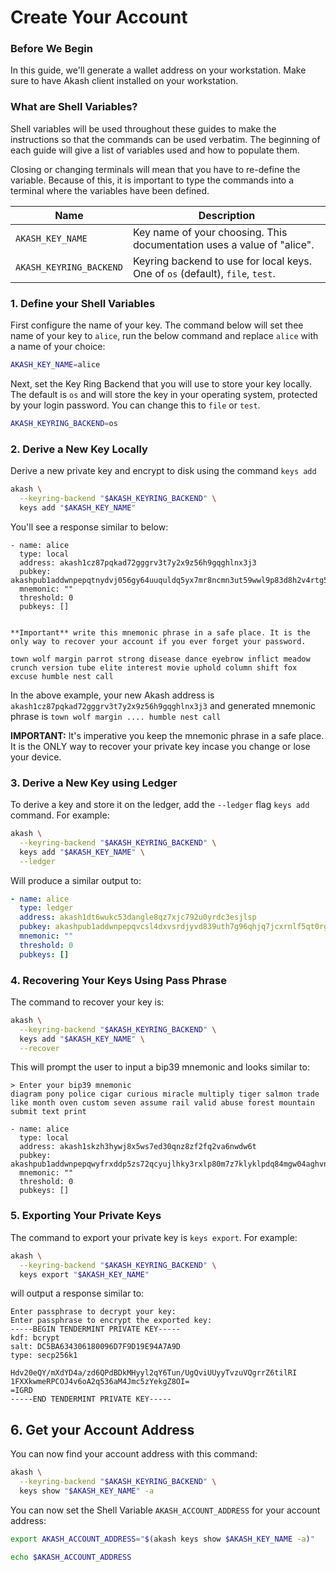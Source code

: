 # Create Your Account

### Before We Begin

In this guide, we'll generate a wallet address on your workstation. Make sure to have Akash client installed on your workstation.

### What are Shell Variables?

Shell variables will be used throughout these guides to make the instructions so that the commands can be used verbatim. The beginning of each guide will give a list of variables used and how to populate them.

Closing or changing terminals will mean that you have to re-define the variable. Because of this, it is important to type the commands into a terminal where the variables have been defined.

| Name                    | Description                                                                   |
| ----------------------- | ----------------------------------------------------------------------------- |
| `AKASH_KEY_NAME`        | Key name of your choosing. This documentation uses a value of "alice".        |
| `AKASH_KEYRING_BACKEND` | Keyring backend to use for local keys. One of `os` (default), `file`, `test`. |

### 1. Define your Shell Variables

First configure the name of your key. The command below will set thee name of your key to `alice`, run the below command and replace `alice` with a name of your choice:

```bash
AKASH_KEY_NAME=alice
```

Next, set the Key Ring Backend that you will use to store your key locally. The default is `os` and will store the key in your operating system, protected by your login password. You can change this to `file` or `test`.

```bash
AKASH_KEYRING_BACKEND=os
```

### 2. Derive a New Key Locally

Derive a new private key and encrypt to disk using the command `keys add`

```bash
akash \
  --keyring-backend "$AKASH_KEYRING_BACKEND" \
  keys add "$AKASH_KEY_NAME"
```

You'll see a response similar to below:

```
- name: alice
  type: local
  address: akash1cz87pqkad72gggrv3t7y2x9z56h9gqghlnx3j3
  pubkey: akashpub1addwnpepqtnydvj056gy64uuquldq5yx7mr8ncmn3ut59wwl9p83d8h2v4rtg5xa3vn
  mnemonic: ""
  threshold: 0
  pubkeys: []


**Important** write this mnemonic phrase in a safe place. It is the only way to recover your account if you ever forget your password.

town wolf margin parrot strong disease dance eyebrow inflict meadow crunch version tube elite interest movie uphold column shift fox excuse humble nest call
```

In the above example, your new Akash address is `akash1cz87pqkad72gggrv3t7y2x9z56h9gqghlnx3j3` and generated mnemonic phrase is `town wolf margin .... humble nest call`

**IMPORTANT:** It's imperative you keep the mnemonic phrase in a safe place. It is the ONLY way to recover your private key incase you change or lose your device.

### 3. Derive a New Key using Ledger

To derive a key and store it on the ledger, add the `--ledger` flag `keys add` command. For example:

```bash
akash \
  --keyring-backend "$AKASH_KEYRING_BACKEND" \
  keys add "$AKASH_KEY_NAME" \
  --ledger
```

Will produce a similar output to:

```yaml
- name: alice
  type: ledger
  address: akash1dt6wukc53dangle8qz7xjc792u0yrdc3esjlsp
  pubkey: akashpub1addwnpepqvcsl4dxvsrdjyvd839uth7g96qhjq7jcxrnlf5qt0rgchutwcp8wgp4yk9
  mnemonic: ""
  threshold: 0
  pubkeys: []
```

### 4. Recovering Your Keys Using Pass Phrase

The command to recover your key is:

```bash
akash \
  --keyring-backend "$AKASH_KEYRING_BACKEND" \
  keys add "$AKASH_KEY_NAME" \
  --recover
```

This will prompt the user to input a bip39 mnemonic and looks similar to:

```
> Enter your bip39 mnemonic
diagram pony police cigar curious miracle multiply tiger salmon trade like month oven custom seven assume rail valid abuse forest mountain submit text print

- name: alice
  type: local
  address: akash1skzh3hywj8x5ws7ed30qnz8zf2fq2va6nwdw6t
  pubkey: akashpub1addwnpepqwyfrxddp5zs72qcyujlhky3rxlp80m7z7klyklpdq84mgw04aghvnr5rtz
  mnemonic: ""
  threshold: 0
  pubkeys: []
```

### 5. Exporting Your Private Keys

The command to export your private key is `keys export`. For example:

```bash
akash \
  --keyring-backend "$AKASH_KEYRING_BACKEND" \
  keys export "$AKASH_KEY_NAME"
```

will output a response similar to:

```
Enter passphrase to decrypt your key:
Enter passphrase to encrypt the exported key:
-----BEGIN TENDERMINT PRIVATE KEY-----
kdf: bcrypt
salt: DC5BA634306180096D7F9D19E94A7A9D
type: secp256k1

Hdv20eQY/mXdYD4a/zd6QPdBDkMHyyl2qY6Tun/UgQviUUyyTvzuVQgrrZ6tilRI
1FXXkwmeRPCOJ4v6oA2q536aM4Jmc5zYekgZ8OI=
=IGRD
-----END TENDERMINT PRIVATE KEY-----
```

## 6. Get your Account Address

You can now find your account address with this command:

```bash
akash \
  --keyring-backend "$AKASH_KEYRING_BACKEND" \
  keys show "$AKASH_KEY_NAME" -a
```

You can now set the Shell Variable `AKASH_ACCOUNT_ADDRESS` for your account address:

```bash
export AKASH_ACCOUNT_ADDRESS="$(akash keys show $AKASH_KEY_NAME -a)"

echo $AKASH_ACCOUNT_ADDRESS
```
